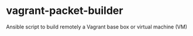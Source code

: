 # vagrant-packet-builder
Ansible script to build remotely a Vagrant base box or virtual machine (VM)
